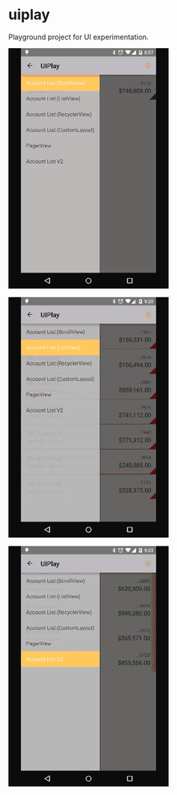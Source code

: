 # uiplay
Playground project for UI experimentation.

![screen1](screens/AccountList-ListView.gif?raw=true  "Account List V1")

![screen2](screens/AccountListV2-RecyclerView.gif?raw=true  "Account List V1")

![screen3](screens/Offers-ViewPager.gif?raw=true  "Account List V1")

